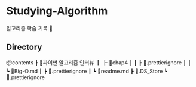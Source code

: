 # Studying-Algorithm 

알고리즘 학습 기록 📖

## Directory

📦contents
 ┣ 📂파이썬 알고리즘 인터뷰
 ┃ ┣ 📂chap4
 ┃ ┃ ┣ 📜.prettierignore
 ┃ ┃ ┗ 📜Big-O.md
 ┃ ┣ 📜.prettierignore
 ┃ ┗ 📜readme.md
 ┣ 📜.DS_Store
 ┗ 📜.prettierignore